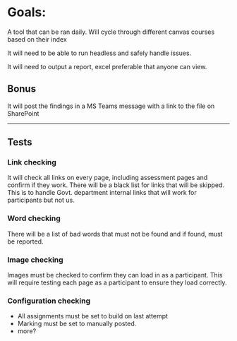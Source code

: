 # Goals:

A tool that can be ran daily.
Will cycle through different canvas courses based on their index

It will need to be able to run headless and safely handle issues.

It will need to output a report, excel preferable that anyone can view.

## Bonus

It will post the findings in a MS Teams message with a link to the file on SharePoint

---

## Tests

### Link checking

It will check all links on every page, including assessment pages and confirm if they work.
There will be a black list for links that will be skipped. This is to handle Govt. department internal links that will work for participants but not us.

### Word checking

There will be a list of bad words that must not be found and if found, must be reported.

### Image checking

Images must be checked to confirm they can load in as a participant.
This will require testing each page as a participant to ensure they load correctly.

### Configuration checking

- All assignments must be set to build on last attempt
- Marking must be set to manually posted.
- more?
